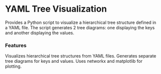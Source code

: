 # YAML Tree Visualization
Provides a Python script to visualize a hierarchical tree structure defined in a YAML file. The script generates 2 tree diagrams: one displaying the keys and another displaying the values.

### Features
Visualizes hierarchical tree structures from YAML files.
Generates separate tree diagrams for keys and values.
Uses networkx and matplotlib for plotting.